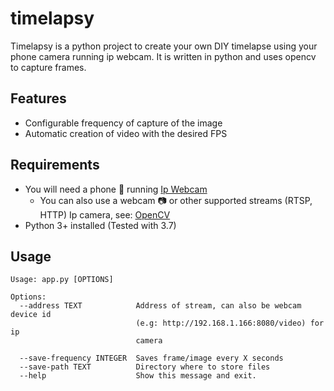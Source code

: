 # timelapsy

Timelapsy is a python project to create your own DIY timelapse using your phone camera running ip webcam.
It is written in python and uses opencv to capture frames. 

## Features

* Configurable frequency of capture of the image
* Automatic creation of video with the desired FPS

## Requirements

* You will need a phone 📱 running [Ip Webcam](https://play.google.com/store/apps/details?id=com.pas.webcam&hl=en)
  * You can also use a webcam 📷 or other supported streams (RTSP, HTTP) Ip camera, see: [OpenCV](https://docs.opencv.org/2.4/modules/highgui/doc/reading_and_writing_images_and_video.html#videocapture-videocapture)
* Python 3+ installed (Tested with 3.7) 

## Usage
```
Usage: app.py [OPTIONS]

Options:
  --address TEXT            Address of stream, can also be webcam device id
                            (e.g: http://192.168.1.166:8080/video) for ip
                            camera

  --save-frequency INTEGER  Saves frame/image every X seconds
  --save-path TEXT          Directory where to store files
  --help                    Show this message and exit.
```
